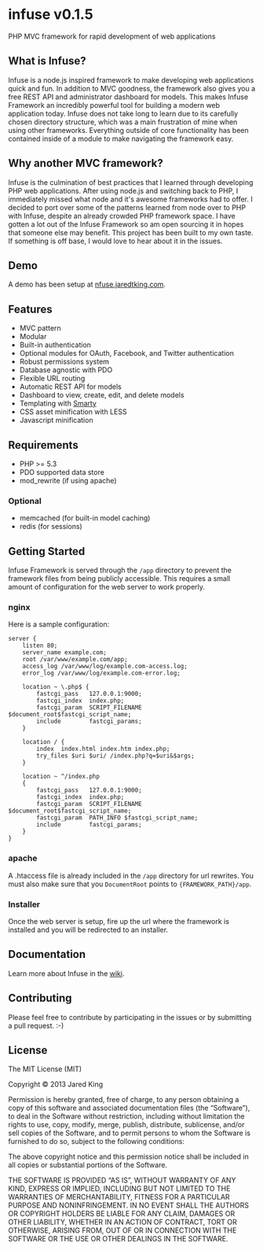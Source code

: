 infuse v0.1.5
=====

PHP MVC framework for rapid development of web applications

## What is Infuse?

Infuse is a node.js inspired framework to make developing web applications quick and fun. In addition to MVC goodness, the framework also gives you a free REST API and administrator dashboard for models. This makes Infuse Framework an incredibly powerful tool for building a modern web application today. Infuse does not take long to learn due to its carefully chosen directory structure, which was a main frustration of mine when using other frameworks. Everything outside of core functionality has been contained inside of a module to make navigating the framework easy.

## Why another MVC framework?

Infuse is the culmination of best practices that I learned through developing PHP web applications. After using node.js and switching back to PHP, I immediately missed what node and it's awesome frameworks had to offer. I decided to port over some of the patterns learned from node over to PHP with Infuse, despite an already crowded PHP framework space. I have gotten a lot out of the Infuse Framework so am open sourcing it in hopes that someone else may benefit. This project has been built to my own taste. If something is off base, I would love to hear about it in the issues.

## Demo

A demo has been setup at [nfuse.jaredtking.com](http://nfuse.jaredtking.com).

## Features

- MVC pattern
- Modular
- Built-in authentication
- Optional modules for OAuth, Facebook, and Twitter authentication
- Robust permissions system
- Database agnostic with PDO
- Flexible URL routing
- Automatic REST API for models
- Dashboard to view, create, edit, and delete models
- Templating with [Smarty](http://smarty.net)
- CSS asset minification with LESS
- Javascript minification

## Requirements

- PHP >= 5.3
- PDO supported data store
- mod_rewrite (if using apache)

### Optional

- memcached (for built-in model caching)
- redis (for sessions)

## Getting Started

Infuse Framework is served through the `/app` directory to prevent the framework files from being publicly accessible. This requires a small amount of configuration for the web server to work properly.

### nginx

Here is a sample configuration:

```
server {
	listen 80;
 	server_name example.com;
	root /var/www/example.com/app;
	access_log /var/www/log/example.com-access.log;
	error_log /var/www/log/example.com-error.log;
	
	location ~ \.php$ {
		fastcgi_pass   127.0.0.1:9000;
		fastcgi_index  index.php;
		fastcgi_param  SCRIPT_FILENAME  $document_root$fastcgi_script_name;
		include        fastcgi_params;
	}

	location / {
	   	index  index.html index.htm index.php;
		try_files $uri $uri/ /index.php?q=$uri&$args;
	}

	location ~ ^/index.php
	{
	  	fastcgi_pass   127.0.0.1:9000;
	 	fastcgi_index  index.php;
	 	fastcgi_param  SCRIPT_FILENAME  $document_root$fastcgi_script_name;
		fastcgi_param  PATH_INFO $fastcgi_script_name;	
		include        fastcgi_params;
	}
}
```

### apache

A .htaccess file is already included in the `/app` directory for url rewrites. You must also make sure that you `DocumentRoot` points to `{FRAMEWORK_PATH}/app`.

### Installer

Once the web server is setup, fire up the url where the framework is installed and you will be redirected to an installer.

## Documentation

Learn more about Infuse in the [wiki](https://github.com/jaredtking/infuse/wiki).

## Contributing

Please feel free to contribute by participating in the issues or by submitting a pull request. :-)

## License

The MIT License (MIT)

Copyright © 2013 Jared King

Permission is hereby granted, free of charge, to any person obtaining a copy of this software and associated documentation files (the “Software”), to deal in the Software without restriction, including without limitation the rights to use, copy, modify, merge, publish, distribute, sublicense, and/or sell copies of the Software, and to permit persons to whom the Software is furnished to do so, subject to the following conditions:

The above copyright notice and this permission notice shall be included in all copies or substantial portions of the Software.

THE SOFTWARE IS PROVIDED “AS IS”, WITHOUT WARRANTY OF ANY KIND, EXPRESS OR IMPLIED, INCLUDING BUT NOT LIMITED TO THE WARRANTIES OF MERCHANTABILITY, FITNESS FOR A PARTICULAR PURPOSE AND NONINFRINGEMENT. IN NO EVENT SHALL THE AUTHORS OR COPYRIGHT HOLDERS BE LIABLE FOR ANY CLAIM, DAMAGES OR OTHER LIABILITY, WHETHER IN AN ACTION OF CONTRACT, TORT OR OTHERWISE, ARISING FROM, OUT OF OR IN CONNECTION WITH THE SOFTWARE OR THE USE OR OTHER DEALINGS IN THE SOFTWARE.